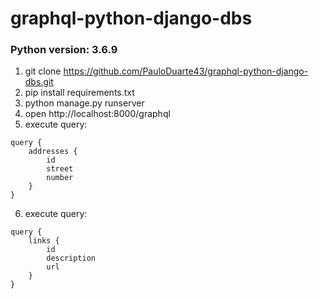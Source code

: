 # graphql-python-django-dbs

### Python version: 3.6.9

1. git clone https://github.com/PauloDuarte43/graphql-python-django-dbs.git
2. pip install requirements.txt
3. python manage.py runserver
4. open http://localhost:8000/graphql
5. execute query: 
```
query {
	addresses {
		id
		street
		number
	}
}
```
6. execute query: 
```
query {
	links {
		id
		description
		url
	}
}
```
